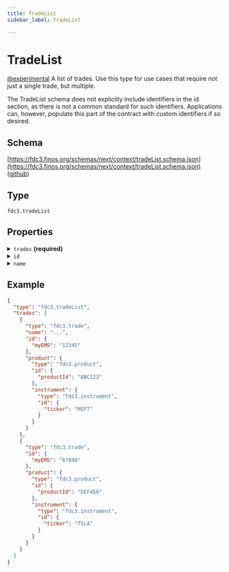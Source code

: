 ```yaml
---
title: TradeList
sidebar_label: TradeList

---
```


# TradeList

[@experimental](/docs/fdc3-compliance#experimental-features) A list of trades. Use this type for use cases that require not just a single trade, but multiple.

The TradeList schema does not explicitly include identifiers in the id section, as there is not a common standard for such identifiers. Applications can, however, populate this part of the contract with custom identifiers if so desired.

## Schema

[https://fdc3.finos.org/schemas/next/context/tradeList.schema.json](https://fdc3.finos.org/schemas/next/context/tradeList.schema.json) ([github](https://github.com/finos/FDC3/tree/main/packages/fdc3-context/schemas/context/tradeList.schema.json))

## Type

`fdc3.tradeList`

## Properties

<details>
  <summary><code>trades</code> <strong>(required)</strong></summary>

**type**: `array`

<details>
  <summary><code>Items</code></summary>

**type**: [Trade](Trade)

</details>

An array of trade contexts that forms the list.

</details>

<details>
  <summary><code>id</code></summary>

**type**: `object`

<details>
  <summary><code>Additional Properties</code></summary>

**type**: `string`

</details>

One or more identifiers that refer to the trade list in an OMS, EMS or related system. Specific key names for systems are expected to be standardized in future.

</details>

<details>
  <summary><code>name</code></summary>

**type**: `string`

An optional human-readable name for the trade list

</details>

## Example

```json
{
  "type": "fdc3.tradeList",
  "trades": [
    {
      "type": "fdc3.trade",
      "name": "...",
      "id": {
        "myEMS": "12345"
      },
      "product": {
        "type": "fdc3.product",
        "id": {
          "productId": "ABC123"
        },
        "instrument": {
          "type": "fdc3.instrument",
          "id": {
            "ticker": "MSFT"
          }
        }
      }
    },
    {
      "type": "fdc3.trade",
      "id": {
        "myEMS": "67890"
      },
      "product": {
        "type": "fdc3.product",
        "id": {
          "productId": "DEF456"
        },
        "instrument": {
          "type": "fdc3.instrument",
          "id": {
            "ticker": "TSLA"
          }
        }
      }
    }
  ]
}
```

